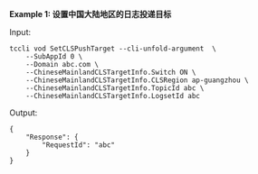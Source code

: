 **Example 1: 设置中国大陆地区的日志投递目标**



Input: 

```
tccli vod SetCLSPushTarget --cli-unfold-argument  \
    --SubAppId 0 \
    --Domain abc.com \
    --ChineseMainlandCLSTargetInfo.Switch ON \
    --ChineseMainlandCLSTargetInfo.CLSRegion ap-guangzhou \
    --ChineseMainlandCLSTargetInfo.TopicId abc \
    --ChineseMainlandCLSTargetInfo.LogsetId abc
```

Output: 
```
{
    "Response": {
        "RequestId": "abc"
    }
}
```

